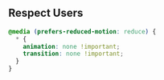 ## Respect Users

```css
@media (prefers-reduced-motion: reduce) {
  * {
    animation: none !important;
    transition: none !important;
  }
}
```
